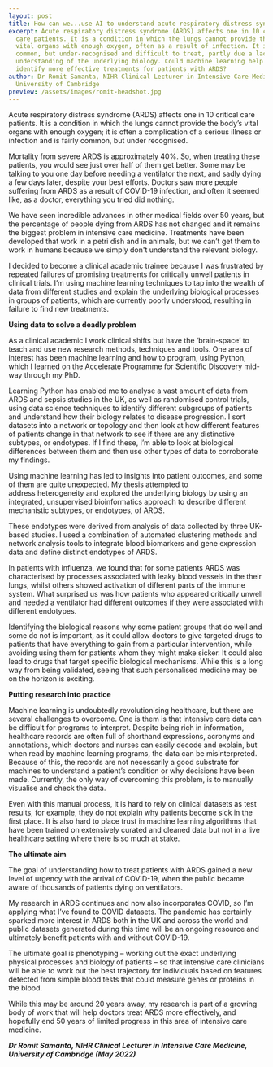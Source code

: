 ```yaml
---
layout: post
title: How can we...use AI to understand acute respiratory distress syndrome?
excerpt: Acute respiratory distress syndrome (ARDS) affects one in 10 critical
  care patients. It is a condition in which the lungs cannot provide the body’s
  vital organs with enough oxygen, often as a result of infection. It is fairly
  common, but under-recognised and difficult to treat, partly due a lack of
  understanding of the underlying biology. Could machine learning help us
  identify more effective treatments for patients with ARDS?
author: Dr Romit Samanta, NIHR Clinical Lecturer in Intensive Care Medicine,
  University of Cambridge
preview: /assets/images/romit-headshot.jpg
---
```

Acute respiratory distress syndrome (ARDS) affects one in 10 critical care patients. It is a condition in which the lungs cannot provide the body’s vital organs with enough oxygen; it is often a complication of a serious illness or infection and is fairly common, but under recognised.

Mortality from severe ARDS is approximately 40%. So, when treating these patients, you would see just over half of them get better. Some may be talking to you one day before needing a ventilator the next, and sadly dying a few days later, despite your best efforts. Doctors saw more people suffering from ARDS as a result of COVID-19 infection, and often it seemed like, as a doctor, everything you tried did nothing.

We have seen incredible advances in other medical fields over 50 years, but the percentage of people dying from ARDS has not changed and it remains the biggest problem in intensive care medicine. Treatments have been developed that work in a petri dish and in animals, but we can’t get them to work in humans because we simply don't understand the relevant biology.

I decided to become a clinical academic trainee because I was frustrated by repeated failures of promising treatments for critically unwell patients in clinical trials. I’m using machine learning techniques to tap into the wealth of data from different studies and explain the underlying biological processes in groups of patients, which are currently poorly understood, resulting in failure to find new treatments.

**Using data to solve a deadly problem**

As a clinical academic I work clinical shifts but have the ‘brain-space’ to teach and use new research methods, techniques and tools. One area of interest has been machine learning and how to program, using Python, which I learned on the Accelerate Programme for Scientific Discovery mid-way through my PhD. 

Learning Python has enabled me to analyse a vast amount of data from ARDS and sepsis studies in the UK, as well as randomised control trials, using data science techniques to identify different subgroups of patients and understand how their biology relates to disease progression. I sort datasets into a network or topology and then look at how different features of patients change in that network to see if there are any distinctive subtypes, or endotypes. If I find these, I’m able to look at biological differences between them and then use other types of data to corroborate my findings. 

Using machine learning has led to insights into patient outcomes, and some of them are quite unexpected. My thesis attempted to address heterogeneity and explored the underlying biology by using an integrated, unsupervised bioinformatics approach to describe different mechanistic subtypes, or endotypes, of ARDS.

These endotypes were derived from analysis of data collected by three UK-based studies. I used a combination of automated clustering methods and network analysis tools to integrate blood biomarkers and gene expression data and define distinct endotypes of ARDS.

In patients with influenza, we found that for some patients ARDS was characterised by processes associated with leaky blood vessels in the their lungs, whilst others showed activation of different parts of the immune system. What surprised us was how patients who appeared critically unwell and needed a ventilator had different outcomes if they were associated with different endotypes. 

Identifying the biological reasons why some patient groups that do well and some do not is important, as it could allow doctors to give targeted drugs to patients that have everything to gain from a particular intervention, while avoiding using them for patients whom they might make sicker. It could also lead to drugs that target specific biological mechanisms. While this is a long way from being validated, seeing that such personalised medicine may be on the horizon is exciting.

**Putting research into practice** 

Machine learning is undoubtedly revolutionising healthcare, but there are several challenges to overcome. One is them is that intensive care data can be difficult for programs to interpret. Despite being rich in information, healthcare records are often full of shorthand expressions, acronyms and annotations, which doctors and nurses can easily decode and explain, but when read by machine learning programs, the data can be misinterpreted. Because of this, the records are not necessarily a good substrate for machines to understand a patient’s condition or why decisions have been made. Currently, the only way of overcoming this problem, is to manually visualise and check the data.

Even with this manual process, it is hard to rely on clinical datasets as test results, for example, they do not explain why patients become sick in the first place. It is also hard to place trust in machine learning algorithms that have been trained on extensively curated and cleaned data but not in a live healthcare setting where there is so much at stake. 

**The ultimate aim**

The goal of understanding how to treat patients with ARDS gained a new level of urgency with the arrival of COVID-19, when the public became aware of thousands of patients dying on ventilators. 

My research in ARDS continues and now also incorporates COVID, so I’m applying what I’ve found to COVID datasets. The pandemic has certainly sparked more interest in ARDS both in the UK and across the world and public datasets generated during this time will be an ongoing resource and ultimately benefit patients with and without COVID-19.

The ultimate goal is phenotyping – working out the exact underlying physical processes and biology of patients – so that intensive care clinicians will be able to work out the best trajectory for individuals based on features detected from simple blood tests that could measure genes or proteins in the blood.

While this may be around 20 years away, my research is part of a growing body of work that will help doctors treat ARDS more effectively, and hopefully end 50 years of limited progress in this area of intensive care medicine.



***Dr Romit Samanta, NIHR Clinical Lecturer in Intensive Care Medicine, University of Cambridge (May 2022)***
